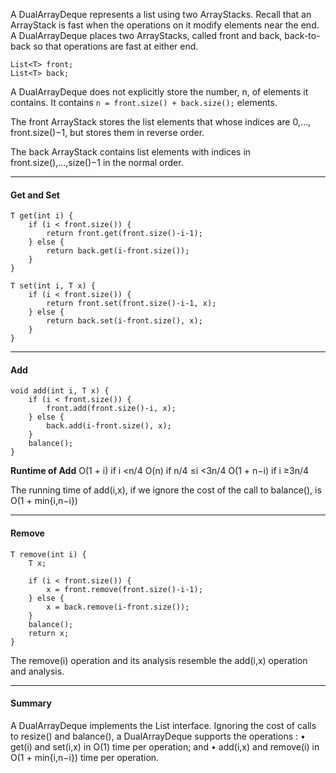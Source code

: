 A DualArrayDeque represents a list using two ArrayStacks. Recall that an ArrayStack is fast when the operations on it modify elements near the end. A DualArrayDeque places two ArrayStacks, called front and back, back-to-back so that operations are fast at either end.

```
List<T> front;
List<T> back;
```

A DualArrayDeque does not explicitly store the number, n, of elements it contains. 
It contains `n = front.size() + back.size();` elements.

The front ArrayStack stores the list elements that whose indices are 0,..., front.size()−1, but stores them in reverse order. 

The back ArrayStack contains list elements with indices in front.size(),...,size()−1 in the normal order.


---
#### Get and Set
```
T get(int i) {
	if (i < front.size()) {
		return front.get(front.size()-i-1);
	} else {
		return back.get(i-front.size());
	}
}

T set(int i, T x) {
	if (i < front.size()) {
		return front.set(front.size()-i-1, x);
	} else {
		return back.set(i-front.size(), x);
	}
}
```


---
#### Add
```
void add(int i, T x) {
	if (i < front.size()) {
		front.add(front.size()-i, x);
	} else {
		back.add(i-front.size(), x);
	}
	balance();
}
```

**Runtime of Add**
O(1 + i)     if i <n/4
O(n)          if n/4 ≤i <3n/4
O(1 + n−i) if i ≥3n/4

The running time of add(i,x), if we ignore the cost of the call to balance(), is O(1 + min{i,n−i})

---
#### Remove

```
T remove(int i) {
	T x;
	
	if (i < front.size()) {
		x = front.remove(front.size()-i-1);
	} else {
		x = back.remove(i-front.size());
	}
	balance();
	return x;
}
```

The remove(i) operation and its analysis resemble the add(i,x) operation and analysis.


---
#### Summary

A DualArrayDeque implements the List interface. Ignoring the cost of calls to resize() and balance(), a DualArrayDeque supports the operations :
	• get(i) and set(i,x) in O(1) time per operation; and
	• add(i,x) and remove(i) in O(1 + min{i,n−i}) time per operation.

